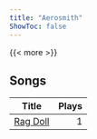 ```yaml
---
title: "Aerosmith"
ShowToc: false
---
```


{{< more >}}

## Songs
Title | Plays 
----- | -----: 
[Rag Doll](/songs/rag-doll) | 1

